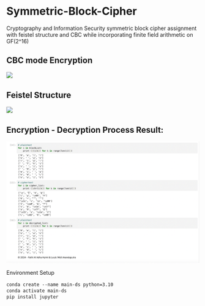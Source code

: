 # Symmetric-Block-Cipher
Cryptography and Information Security symmetric block cipher assignment with feistel structure and CBC while incorporating finite field arithmetic on GF(2^16)

## CBC mode Encryption
<img src = '[https://www.researchgate.net/publication/215783767/figure/fig1/AS:394138559238144@1470981363092/Cipher-block-chaining-CBC-mode-encryption.png](https://www.researchgate.net/profile/Rhouma-Rhouma/publication/215783767/figure/fig1/AS:394138559238144@1470981363092/Cipher-block-chaining-CBC-mode-encryption.png)'>

## Feistel Structure
<img src = 'https://blogger.googleusercontent.com/img/b/R29vZ2xl/AVvXsEgkfk4uyojkgYBem2xS6VXbt6OU0ORnslRpErY5a9hZPveKP1JDutRfgeDVT3WaSQY4SBKC0Wxqs_WOGFKHsVXPSYKr0VRPMYUDIXDqrBcy709PMIzGqk9MexwymHnWiZ4Kq4vABJ_aInya/s705/Feistel+Cipher+Structure.png'>

## Encryption - Decryption Process Result:
<img src = 'results.png'>

Environment Setup
```
conda create --name main-ds python=3.10
conda activate main-ds
pip install jupyter 

```
